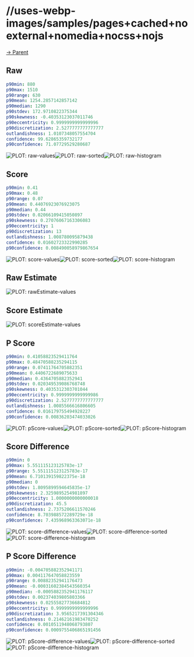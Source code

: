 
# //uses-webp-images/samples/pages+cached+noexternal+nomedia+nocss+nojs

[→ Parent](../..)


## Raw


```yaml
p90min: 880
p90max: 1510
p90range: 630
p90mean: 1254.2857142857142
p90median: 1290
p90stdev: 172.9710822375344
p90skewness: -0.40353123037011746
p90eccentricity: 0.9999999999999996
p90discretization: 2.5277777777777777
outlandishness: 1.0107348057554704
confidence: 99.62865359732177
p90confidence: 71.07729529280687

```

![PLOT: raw-values](./raw/values.svg)![PLOT: raw-sorted](./raw/sorted.svg)![PLOT: raw-histogram](./raw/histogram.svg)
## Score


```yaml
p90min: 0.41
p90max: 0.48
p90range: 0.07
p90mean: 0.44076923076923075
p90median: 0.44
p90stdev: 0.02066109415050897
p90skewness: 0.27076067163306083
p90eccentricity: 1
p90discretization: 13
outlandishness: 1.008780095879438
confidence: 0.01602723322990285
p90confidence: 0.008490058979867654

```

![PLOT: score-values](./score/values.svg)![PLOT: score-sorted](./score/sorted.svg)![PLOT: score-histogram](./score/histogram.svg)
## Raw Estimate

![PLOT: rawEstimate-values](./rawEstimate/values.svg)
## Score Estimate

![PLOT: scoreEstimate-values](./scoreEstimate/values.svg)
## P Score


```yaml
p90min: 0.41058823529411764
p90max: 0.48470588235294115
p90range: 0.07411764705882351
p90mean: 0.4406722689075633
p90median: 0.4364705882352941
p90stdev: 0.020349539086768748
p90skewness: 0.4035312303701044
p90eccentricity: 0.9999999999999986
p90discretization: 2.5277777777777777
outlandishness: 1.0085566616806605
confidence: 0.016179755494928227
p90confidence: 0.00836203474033026

```

![PLOT: pScore-values](./pScore/values.svg)![PLOT: pScore-sorted](./pScore/sorted.svg)![PLOT: pScore-histogram](./pScore/histogram.svg)
## Score Difference


```yaml
p90min: 0
p90max: 5.551115123125783e-17
p90range: 5.551115123125783e-17
p90mean: 6.710139159822375e-18
p90median: 0
p90stdev: 1.8095899594645835e-17
p90skewness: 2.3259895254981897
p90eccentricity: 1.0000000000000018
p90discretization: 45.5
outlandishness: 2.7375206611570246
confidence: 8.703988572289729e-18
p90confidence: 7.435968963363071e-18

```

![PLOT: score-difference-values](./score-difference/values.svg)![PLOT: score-difference-sorted](./score-difference/sorted.svg)![PLOT: score-difference-histogram](./score-difference/histogram.svg)
## P Score Difference


```yaml
p90min: -0.004705882352941171
p90max: 0.004117647058823559
p90range: 0.00882352941176473
p90mean: -0.00031602384543560354
p90median: -0.0005882352941176117
p90stdev: 0.002374039805803366
p90skewness: 0.02555827736684812
p90eccentricity: 0.9999999999999996
p90discretization: 3.9565217391304346
outlandishness: 0.21462161983470252
confidence: 0.0010511948068793807
p90confidence: 0.0009755406865191456

```

![PLOT: pScore-difference-values](./pScore-difference/values.svg)![PLOT: pScore-difference-sorted](./pScore-difference/sorted.svg)![PLOT: pScore-difference-histogram](./pScore-difference/histogram.svg)
